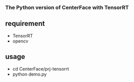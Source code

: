 ### The Python version of CenterFace with TensorRT

## requirement
- TensorRT
- opencv

## usage 
 * cd CenterFace/prj-tensorrt
 * python demo.py